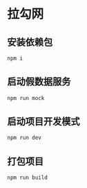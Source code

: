# 拉勾网

## 安装依赖包

```sh
npm i
```

## 启动假数据服务

```sh
npm run mock
```

## 启动项目开发模式

```sh
npm run dev
```

## 打包项目

```sh
npm run build
```

